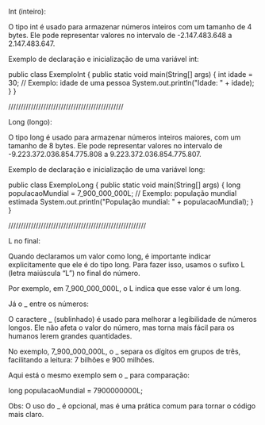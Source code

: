 Int (inteiro):

O tipo int é usado para armazenar números inteiros com um tamanho de 4 bytes. 
Ele pode representar valores no intervalo de -2.147.483.648 a 2.147.483.647.

Exemplo de declaração e inicialização de uma variável int:



public class ExemploInt {
    public static void main(String[] args) {
        int idade = 30; // Exemplo: idade de uma pessoa
        System.out.println("Idade: " + idade);
    }
}

//////////////////////////////////////////////

Long (longo):

O tipo long é usado para armazenar números inteiros maiores, com um tamanho de 8 bytes. 
Ele pode representar valores no intervalo de -9.223.372.036.854.775.808 a 9.223.372.036.854.775.807.

Exemplo de declaração e inicialização de uma variável long:


public class ExemploLong {
    public static void main(String[] args) {
        long populacaoMundial = 7_900_000_000L; // Exemplo: população mundial estimada
        System.out.println("População mundial: " + populacaoMundial);
    }
}

///////////////////////////////////////////////////////

L no final:

Quando declaramos um valor como long, é importante indicar explicitamente que ele é do tipo long. Para fazer isso, usamos o sufixo L (letra maiúscula “L”) no final do número.

Por exemplo, em 7_900_000_000L, o L indica que esse valor é um long.

Já o _ entre os números:

O caractere _ (sublinhado) é usado para melhorar a legibilidade de números longos. Ele não afeta o valor do número, mas torna mais fácil para os humanos lerem grandes quantidades.

No exemplo, 7_900_000_000L, o _ separa os dígitos em grupos de três, facilitando a leitura: 7 bilhões e 900 milhões.

Aqui está o mesmo exemplo sem o _ para comparação:

long populacaoMundial = 7900000000L;

Obs: O uso do _ é opcional, mas é uma prática comum para tornar o código mais claro.
